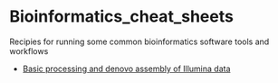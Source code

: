 # Bioinformatics_cheat_sheets

Recipies for running some common bioinformatics software tools and workflows

- [Basic processing and denovo assembly of Illumina data](https://github.com/chrishah/Bioinformatics_cheat_sheets.git/tree/master/Illumina_processing_and_assembly/README.md)


